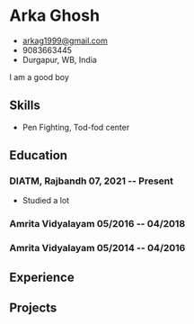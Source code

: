 # Arka Ghosh

- <arkag1999@gmail.com>
- 9083663445
- Durgapur, WB, India

I am a good boy


## Skills
  - Pen Fighting, Tod-fod center


## Education

### <span>DIATM, Rajbandh</span> <span>07, 2021 -- Present</span>

  - Studied a lot

### <span>Amrita Vidyalayam</span> <span>05/2016 -- 04/2018</span>


### <span>Amrita Vidyalayam</span> <span>05/2014 -- 04/2016</span>



## Experience


## Projects

